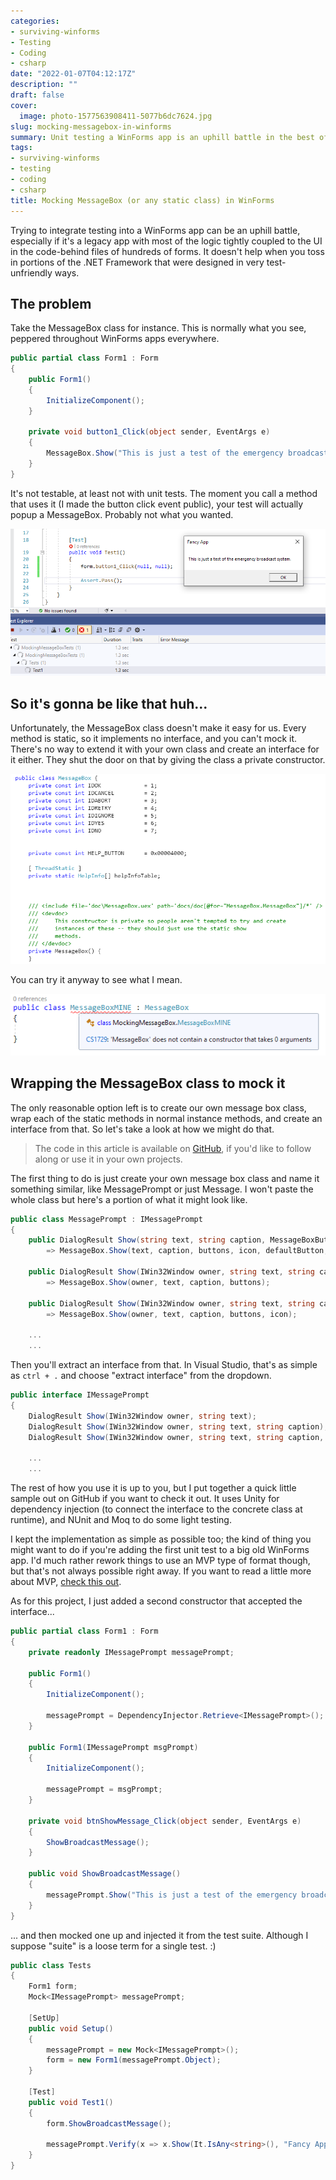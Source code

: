 ```yaml
---
categories:
- surviving-winforms
- Testing
- Coding
- csharp
date: "2022-01-07T04:12:17Z"
description: ""
draft: false
cover:
  image: photo-1577563908411-5077b6dc7624.jpg
slug: mocking-messagebox-in-winforms
summary: Unit testing a WinForms app is an uphill battle in the best of times, before you add in classes like MessageBox. Let's make the best of it.
tags:
- surviving-winforms
- testing
- coding
- csharp
title: Mocking MessageBox (or any static class) in WinForms
---
```

Trying to integrate testing into a WinForms app can be an uphill battle, especially if it's a legacy app with most of the logic tightly coupled to the UI in the code-behind files of hundreds of forms. It doesn't help when you toss in portions of the .NET Framework that were designed in very test-unfriendly ways.

## The problem

Take the MessageBox class for instance. This is normally what you see, peppered throughout WinForms apps everywhere.

```c#
public partial class Form1 : Form
{
    public Form1()
    {
        InitializeComponent();
    }

    private void button1_Click(object sender, EventArgs e)
    {
        MessageBox.Show("This is just a test of the emergency broadcast system.", "Fancy App");
    }
}
```

It's not testable, at least not with unit tests. The moment you call a method that uses it (I made the button click event public), your test will actually popup a MessageBox. Probably not what you wanted.

![](image-3.png)

## So it's gonna be like that huh...

Unfortunately, the MessageBox class doesn't make it easy for us. Every method is static, so it implements no interface, and you can't mock it. There's no way to extend it with your own class and create an interface for it either. They shut the door on that by giving the class a private constructor.

![](image-1.png)

You can try it anyway to see what I mean.

![](image.png)

## Wrapping the MessageBox class to mock it

The only reasonable option left is to create our own message box class, wrap each of the static methods in normal instance methods, and create an interface from that. So let's take a look at how we might do that.

> The code in this article is available on [GitHub](https://github.com/grantwinney/Surviving-WinForms/tree/master/Testing/MockingMessageBox), if you'd like to follow along or use it in your own projects.

The first thing to do is just create your own message box class and name it something similar, like MessagePrompt or just Message. I won't paste the whole class but here's a portion of what it might look like.

```c#
public class MessagePrompt : IMessagePrompt
{
    public DialogResult Show(string text, string caption, MessageBoxButtons buttons, MessageBoxIcon icon, MessageBoxDefaultButton defaultButton, MessageBoxOptions options, bool displayHelpButton)
        => MessageBox.Show(text, caption, buttons, icon, defaultButton, options, displayHelpButton);

    public DialogResult Show(IWin32Window owner, string text, string caption, MessageBoxButtons buttons)
        => MessageBox.Show(owner, text, caption, buttons);

    public DialogResult Show(IWin32Window owner, string text, string caption, MessageBoxButtons buttons, MessageBoxIcon icon)
        => MessageBox.Show(owner, text, caption, buttons, icon);

    ...
    ...
```

Then you'll extract an interface from that. In Visual Studio, that's as simple as `ctrl + .` and choose "extract interface" from the dropdown.

```c#
public interface IMessagePrompt
{
    DialogResult Show(IWin32Window owner, string text);
    DialogResult Show(IWin32Window owner, string text, string caption);
    DialogResult Show(IWin32Window owner, string text, string caption, MessageBoxButtons buttons);

    ...
    ...
```

The rest of how you use it is up to you, but I put together a quick little sample out on GitHub if you want to check it out. It uses Unity for dependency injection (to connect the interface to the concrete class at runtime), and NUnit and Moq to do some light testing.

I kept the implementation as simple as possible too; the kind of thing you might want to do if you're adding the first unit test to a big old WinForms app. I'd much rather rework things to use an MVP type of format though, but that's not always possible right away. If you want to read a little more about MVP, [check this out](https://grantwinney.com/its-possible-to-test-a-winforms-app-using-mvp).

As for this project, I just added a second constructor that accepted the interface...

```c#
public partial class Form1 : Form
{
    private readonly IMessagePrompt messagePrompt;

    public Form1()
    {
        InitializeComponent();

        messagePrompt = DependencyInjector.Retrieve<IMessagePrompt>();
    }

    public Form1(IMessagePrompt msgPrompt)
    {
        InitializeComponent();

        messagePrompt = msgPrompt;
    }

    private void btnShowMessage_Click(object sender, EventArgs e)
    {
        ShowBroadcastMessage();
    }

    public void ShowBroadcastMessage()
    {
        messagePrompt.Show("This is just a test of the emergency broadcast system.", "Fancy App");
    }
}
```

... and then mocked one up and injected it from the test suite. Although I suppose "suite" is a loose term for a single test. :)

```c#
public class Tests
{
    Form1 form;
    Mock<IMessagePrompt> messagePrompt;

    [SetUp]
    public void Setup()
    {
        messagePrompt = new Mock<IMessagePrompt>();
        form = new Form1(messagePrompt.Object);
    }

    [Test]
    public void Test1()
    {
        form.ShowBroadcastMessage();

        messagePrompt.Verify(x => x.Show(It.IsAny<string>(), "Fancy App"));
    }
}
```
